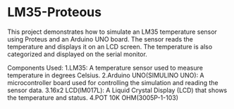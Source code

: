 # LM35-Proteous
This project demonstrates how to simulate an LM35 temperature sensor using Proteus and an Arduino UNO board. The sensor reads the temperature and displays it on an LCD screen. The temperature is also categorized and displayed on the serial monitor.

Components Used:
1.LM35: A temperature sensor used to measure temperature in degrees Celsius.
2.Arduino UNO(SIMULINO UNO): A microcontroller board used for controlling the simulation and reading the sensor data.
3.16x2 LCD(lM017L): A Liquid Crystal Display (LCD) that shows the temperature and status.
4.POT 10K OHM(3005P-1-103)
